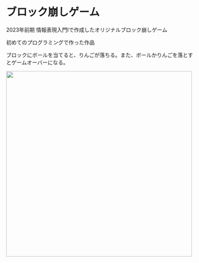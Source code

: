 ﻿# ブロック崩しゲーム

2023年前期 情報表現入門Ⅰで作成したオリジナルブロック崩しゲーム

初めてのプログラミングで作った作品

ブロックにボールを当てると、りんごが落ちる。また、ボールかりんごを落とすとゲームオーバーになる。


<img width="500" src="https://github.com/user-attachments/assets/7fdbe78a-28ed-496e-b668-406d99b8f446">
